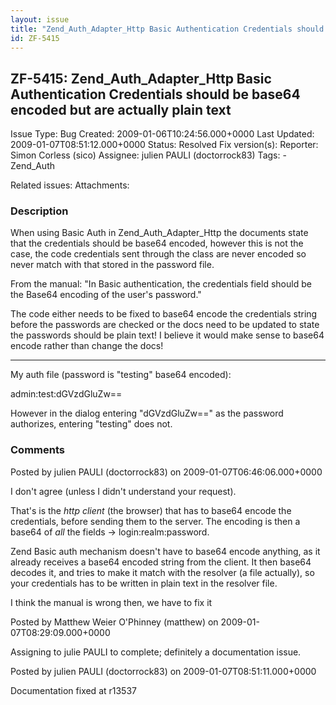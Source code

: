 ```yaml
---
layout: issue
title: "Zend_Auth_Adapter_Http Basic Authentication Credentials should be base64 encoded but are actually plain text"
id: ZF-5415
---
```


ZF-5415: Zend\_Auth\_Adapter\_Http Basic Authentication Credentials should be base64 encoded but are actually plain text
------------------------------------------------------------------------------------------------------------------------

 Issue Type: Bug Created: 2009-01-06T10:24:56.000+0000 Last Updated: 2009-01-07T08:51:12.000+0000 Status: Resolved Fix version(s): 
 Reporter:  Simon Corless (sico)  Assignee:  julien PAULI (doctorrock83)  Tags: - Zend\_Auth
 
 Related issues: 
 Attachments: 
### Description

When using Basic Auth in Zend\_Auth\_Adapter\_Http the documents state that the credentials should be base64 encoded, however this is not the case, the code credentials sent through the class are never encoded so never match with that stored in the password file.

From the manual: "In Basic authentication, the credentials field should be the Base64 encoding of the user's password."

The code either needs to be fixed to base64 encode the credentials string before the passwords are checked or the docs need to be updated to state the passwords should be plain text! I believe it would make sense to base64 encode rather than change the docs!

- - - - - -

My auth file (password is "testing" base64 encoded):

admin:test:dGVzdGluZw==

However in the dialog entering "dGVzdGluZw==" as the password authorizes, entering "testing" does not.

 

 

### Comments

Posted by julien PAULI (doctorrock83) on 2009-01-07T06:46:06.000+0000

I don't agree (unless I didn't understand your request).

That's is the _http client_ (the browser) that has to base64 encode the credentials, before sending them to the server. The encoding is then a base64 of _all_ the fields -> login:realm:password.

Zend Basic auth mechanism doesn't have to base64 encode anything, as it already receives a base64 encoded string from the client. It then base64 decodes it, and tries to make it match with the resolver (a file actually), so your credentials has to be written in plain text in the resolver file.

I think the manual is wrong then, we have to fix it

 

 

Posted by Matthew Weier O'Phinney (matthew) on 2009-01-07T08:29:09.000+0000

Assigning to julie PAULI to complete; definitely a documentation issue.

 

 

Posted by julien PAULI (doctorrock83) on 2009-01-07T08:51:11.000+0000

Documentation fixed at r13537

 

 